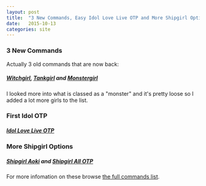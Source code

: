```yaml
---
layout: post
title:  "3 New Commands, Easy Idol Love Live OTP and More Shipgirl Options"
date:   2015-10-13
categories: site
---
```


### 3 New Commands
Actually 3 old commands that are now back:

##### [Witchgirl](http://twitter.com/home?status=%40AcePictureBot%20Who%20is%20my%20Witchgirl%3F), [Tankgirl](http://twitter.com/home?status=%40AcePictureBot%20Who%20is%20my%20Tankgirl%3F) and [Monstergirl](http://twitter.com/home?status=%40AcePictureBot%20Who%20is%20my%20Monstergirl%3F)

I looked more into what is classed as a "monster" and it's pretty loose so I added a lot more girls to the list.

### First Idol OTP

##### [Idol Love Live OTP](http://twitter.com/home?status=%40AcePictureBot%20Who%20is%20my%20Idol%20Love%20Live%20OTP%3F)

### More Shipgirl Options

##### [Shipgirl Aoki](http://twitter.com/home?status=%40AcePictureBot%20Who%20is%20my%20Shipgirl%20Aoki%3F) and [Shipgirl All OTP ](http://twitter.com/home?status=%40AcePictureBot%20Who%20is%20my%20Shipgirl%20All%20OTP%3F)

For more infomation on these browse [the full commands list](http://ace3df.github.io/AcePictureBot/commands/).